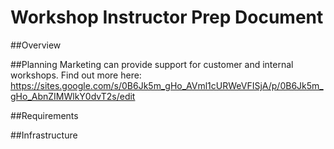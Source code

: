 # Workshop Instructor Prep Document

##Overview

##Planning
Marketing can provide support for customer and internal workshops.  Find out more here:
https://sites.google.com/s/0B6Jk5m_gHo_AVml1cURWeVFISjA/p/0B6Jk5m_gHo_AbnZIMWlkY0dvT2s/edit

##Requirements

##Infrastructure
